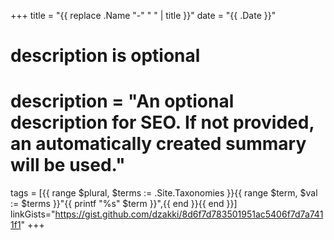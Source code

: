+++
title = "{{ replace .Name "-" " " | title }}"
date = "{{ .Date }}"
#
# description is optional
#
# description = "An optional description for SEO. If not provided, an automatically created summary will be used."
tags = [{{ range $plural, $terms := .Site.Taxonomies }}{{ range $term, $val := $terms }}"{{ printf "%s" $term }}",{{ end }}{{ end }}]
linkGists="https://gist.github.com/dzakki/8d6f7d783501951ac5406f7d7a7411f1"
+++
